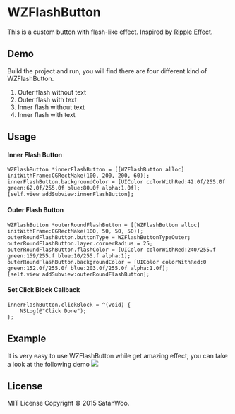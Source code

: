 WZFlashButton
=============

This is a custom button with flash-like effect. Inspired by <a href = "https://github.com/traex/RippleEffect">Ripple Effect</a>.

## Demo

Build the project and run, you will find there are four different kind of WZFlashButton.
  1. Outer flash without text
  2. Outer flash with text
  3. Inner flash without text
  4. Inner flash with text

## Usage
#### Inner Flash Button 
    WZFlashButton *innerFlashButton = [[WZFlashButton alloc] initWithFrame:CGRectMake(100, 200, 200, 60)];
    innerFlashButton.backgroundColor = [UIColor colorWithRed:42.0f/255.0f green:62.0f/255.0f blue:80.0f alpha:1.0f];
    [self.view addSubview:innerFlashButton];
    
#### Outer Flash Button 
    WZFlashButton *outerRoundFlashButton = [[WZFlashButton alloc] initWithFrame:CGRectMake(100, 50, 50, 50)];
    outerRoundFlashButton.buttonType = WZFlashButtonTypeOuter;
    outerRoundFlashButton.layer.cornerRadius = 25;
    outerRoundFlashButton.flashColor = [UIColor colorWithRed:240/255.f green:159/255.f blue:10/255.f alpha:1];
    outerRoundFlashButton.backgroundColor = [UIColor colorWithRed:0 green:152.0f/255.0f blue:203.0f/255.0f alpha:1.0f];
    [self.view addSubview:outerRoundFlashButton];
    
#### Set Click Block Callback
    innerFlashButton.clickBlock = ^(void) {
        NSLog(@"Click Done");
    };
    
## Example
It is very easy to use WZFlashButton while get amazing effect, you can take a look at the following demo
<img src = "http://xuntaimage.qiniudn.com/WZFlashButton.gif" />

## License
MIT License
Copyright © 2015 SatanWoo.
